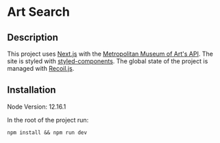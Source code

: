 # Art Search

## Description

This project uses [Next.js](https://nextjs.org/) with the [Metropolitan Museum of Art's API](https://metmuseum.github.io/). The site is styled with [styled-components](https://styled-components.com/). The global state of the project is managed with [Recoil.js](https://recoiljs.org/).

## Installation

Node Version: 12.16.1

In the root of the project run:

`npm install && npm run dev`
